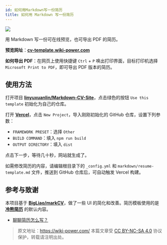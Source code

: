 ```yaml
---
id: 如何用Markdown写一份简历
title: 如何用 Markdown 写一份简历
---
```


![](https://wiki-media-1253965369.cos.ap-guangzhou.myqcloud.com/img/20210318220041.png)

用 Markdown 写一份可在线预览，也可导出 PDF 的简历。

**预览网址**：[**cv-template.wiki-power.com**](https://cv-template.wiki-power.com/)

**如何导出 PDF**：在网页上使用快捷键 `Ctrl` + `P` 唤出打印界面，目标打印机选择 `Microsoft Print to PDF`，即可导出 PDF 版本的简历。

## 使用方法

打开项目 [**linyuxuanlin/Markdown-CV-Site**](https://github.com/linyuxuanlin/Markdown-CV-Site)，点击绿色的按钮 `Use this template` 初始化为自己的仓库。

打开 [**Vercel**](https://vercel.com/)，点击 `New Project`，导入刚刚初始化的 GitHub 仓库，设置下列参数：

- `FRAMEWORK PRESET`：选择 `Other`
- `BUILD COMMAND`：填入 `npm run build`
- `OUTPUT DIRECTORY`：填入 `dist`


点击下一步，等待几十秒，网站就生成了。

如需修改简历的内容，请编辑根目录下的 `_config.yml` 和 `markdown/resume-template.md` 文件，推送到 GitHub 仓库后，可自动触发 Vercel 构建。

## 参考与致谢

本项目基于 [**BigLiao/markCV**](https://github.com/BigLiao/markCV)，做了一些 UI 的简化和改善。简历模板使用的是 [**冷熊简历**](https://cv.ftqq.com/) 的默认内容。

- [聊聊简历怎么写？](https://mp.weixin.qq.com/s/P64bm-SBYXyQymfHAR1rqA)

> 原文地址：<https://wiki-power.com/>
> 本篇文章受 [CC BY-NC-SA 4.0](https://creativecommons.org/licenses/by/4.0/deed.zh) 协议保护，转载请注明出处。


